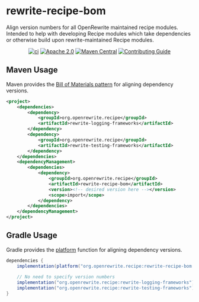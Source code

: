 # rewrite-recipe-bom

Align version numbers for all OpenRewrite maintained recipe modules.
Intended to help with developing Recipe modules which take dependencies or otherwise build upon rewrite-maintained Recipe modules.


<div align="center">

<!-- Keep the gap above this line, otherwise they won't render correctly! -->
[![ci](https://github.com/openrewrite/rewrite-recipe-bom/actions/workflows/ci.yml/badge.svg)](https://github.com/openrewrite/rewrite/actions/workflows/ci.yml)
[![Apache 2.0](https://img.shields.io/github/license/openrewrite/rewrite-recipe-bom.svg)](https://www.apache.org/licenses/LICENSE-2.0)
[![Maven Central](https://img.shields.io/maven-central/v/org.openrewrite.recipe/rewrite-recipe-bom.svg)](https://mvnrepository.com/artifact/org.openrewrite.recipe/rewrite-recipe-bom)
[![Contributing Guide](https://img.shields.io/badge/Contributing-Guide-informational)](https://github.com/openrewrite/.github/blob/main/CONTRIBUTING.md)
</div>

## Maven Usage

Maven provides the [Bill of Materials pattern](https://maven.apache.org/guides/introduction/introduction-to-dependency-mechanism.html#bill-of-materials-bom-poms) for aligning dependency versions.

```xml
<project>
    <dependencies>
        <dependency>
            <groupId>org.openrewrite.recipe</groupId>
            <artifactId>rewrite-logging-frameworks</artifactId>
        </dependency>
        <dependency>
            <groupId>org.openrewrite.recipe</groupId>
            <artifactId>rewrite-testing-frameworks</artifactId>
        </dependency>
    </dependencies>
    <dependencyManagement>
        <dependencies>
            <dependency>
                <groupId>org.openrewrite.recipe</groupId>
                <artifactId>rewrite-recipe-bom</artifactId>
                <version><!-- desired version here --></version>
                <scope>import</scope>
            </dependency>
        </dependencies>
    </dependencyManagement>
</project>
```


## Gradle Usage

Gradle provides the [platform](https://docs.gradle.org/current/userguide/platforms.html#sub:using-platform-to-control-transitive-deps) function for aligning dependency versions.

```groovy
dependencies {
    implementation(platform("org.openrewrite.recipe:rewrite-recipe-bom:<version>"))
    
    // No need to specify version numbers
    implementation("org.openrewrite.recipe:rewrite-logging-frameworks")
    implementation("org.openrewrite.recipe:rewrite-testing-frameworks")
}
```
